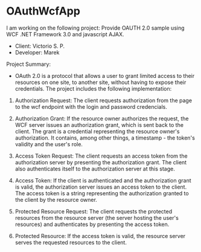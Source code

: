 # OAuthWcfApp
I am working on the following project: Provide OAUTH 2.0 sample using WCF .NET Framework 3.0 and javascript AJAX.

- Client: Victorio S. P. 
- Developer: Marek

Project Summary:
- OAuth 2.0 is a protocol that allows a user to grant limited access to their resources on one site, to another site, without having to expose their credentials.
The project includes the following implementation:

1) Authorization Request: The client requests authorization from the page to the wcf endpoint with the login and password credencials.

2) Authorization Grant: If the resource owner authorizes the request, the WCF server issues an authorization grant, which is sent back to the client. The grant is a credential representing the resource owner's authorization. It contains, among other things, a timestamp - the token's validity and the user's role.

3) Access Token Request: The client requests an access token from the authorization server by presenting the authorization grant. The client also authenticates itself to the authorization server at this stage.

4) Access Token: If the client is authenticated and the authorization grant is valid, the authorization server issues an access token to the client. The access token is a string representing the authorization granted to the client by the resource owner.

5) Protected Resource Request: The client requests the protected resources from the resource server (the server hosting the user's resources) and authenticates by presenting the access token.

6) Protected Resource: If the access token is valid, the resource server serves the requested resources to the client.
